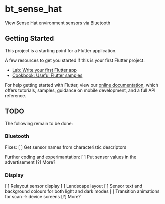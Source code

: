 # bt_sense_hat

View Sense Hat environment sensors via Bluetooth

## Getting Started

This project is a starting point for a Flutter application.

A few resources to get you started if this is your first Flutter project:

- [Lab: Write your first Flutter app](https://flutter.dev/docs/get-started/codelab)
- [Cookbook: Useful Flutter samples](https://flutter.dev/docs/cookbook)

For help getting started with Flutter, view our
[online documentation](https://flutter.dev/docs), which offers tutorials,
samples, guidance on mobile development, and a full API reference.

## TODO

The following remain to be done:

### Bluetooth

Fixes:
[ ] Get sensor names from characteristic descriptors

Further coding and experimantation:
[ ] Put sensor values in the advertisement
[?] More?

### Display

[ ] Relayout sensor display
[ ] Landscape layout
[ ] Sensor text and background colours for both light and dark modes
[ ] Transition animations for scan -> device screens
[?] More?
